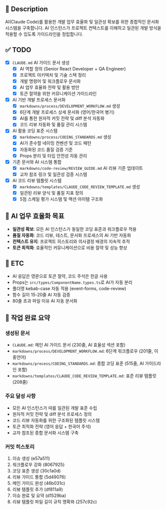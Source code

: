 ## 📄 Description

AI(Claude Code)를 활용한 개발 업무 효율화 및 일관성 확보를 위한 종합적인 문서화 시스템을 구축합니다. AI 인스턴스가 프로젝트 컨텍스트를 이해하고 일관된 개발 방식을 적용할 수 있도록 가이드라인을 정립합니다.

## ✅ TODO

- [x] `CLAUDE.md` AI 가이드 문서 생성
  - [x] AI 역할 정의 (Senior React Developer + QA Engineer)
  - [x] 프로젝트 아키텍처 및 기술 스택 정리
  - [x] 개발 명령어 및 워크플로우 문서화
  - [x] AI 업무 효율화 전략 및 활용 방안
  - [x] 토큰 절약을 위한 커뮤니케이션 가이드라인
- [x] AI 기반 개발 프로세스 문서화
  - [x] `markdowns/process/DEVELOPMENT_WORKFLOW.md` 생성
  - [x] 6단계 개발 프로세스 상세 문서화 (영어/한국어 병기)
  - [x] AI를 통한 원자적 커밋 전략 및 diff 분석 자동화
  - [x] 코드 리뷰 자동화 및 품질 관리 시스템
- [x] AI 활용 코딩 표준 시스템
  - [x] `markdowns/process/CODING_STANDARDS.md` 생성
  - [x] AI가 준수할 네이밍 컨벤션 및 코드 패턴
  - [x] 자동화된 코드 품질 검증 기준
  - [x] Props 분리 및 타입 안전성 자동 관리
- [x] 기존 문서와 AI 시스템 통합
  - [x] `markdowns/code-review/REVIEW_GUIDE.md` AI 리뷰 기준 업데이트
  - [x] 교차 참조 링크 및 일관성 검증 시스템
- [x] AI 코드 리뷰 템플릿 시스템
  - [x] `markdowns/templates/CLAUDE_CODE_REVIEW_TEMPLATE.md` 생성
  - [x] 일관된 리뷰 양식 및 품질 지표 정의
  - [x] 5점 스케일 평가 시스템 및 액션 아이템 구조화

## 🎯 AI 업무 효율화 목표

- **일관성 확보**: 모든 AI 인스턴스가 동일한 코딩 표준과 워크플로우 적용
- **품질 자동화**: 코드 리뷰, 테스트, 문서화 프로세스의 AI 기반 자동화
- **컨텍스트 유지**: 프로젝트 히스토리와 의사결정 배경의 지속적 추적
- **토큰 최적화**: 효율적인 커뮤니케이션으로 비용 절약 및 성능 향상

## 🎸 ETC

- AI 응답은 영문으로 토큰 절약, 코드 주석은 한글 사용
- Props는 `src/types/ComponentName.types.ts`로 AI가 자동 분리
- 폴더명 kebab-case 자동 적용 (event-forms, code-review)
- 함수 길이 15-20줄 AI 자동 검증
- 80줄 초과 파일 이유 AI 자동 문서화

## 🎉 작업 완료 요약

### 생성된 문서

- `CLAUDE.md`: 메인 AI 가이드 문서 (230줄, AI 효율성 섹션 포함)
- `markdowns/process/DEVELOPMENT_WORKFLOW.md`: 6단계 워크플로우 (201줄, 이중언어)
- `markdowns/process/CODING_STANDARDS.md`: 종합 코딩 표준 (515줄, AI 가이드라인 포함)
- `markdowns/templates/CLAUDE_CODE_REVIEW_TEMPLATE.md`: 표준 리뷰 템플릿 (208줄)

### 주요 달성 사항

- 모든 AI 인스턴스가 따를 일관된 개발 표준 수립
- 원자적 커밋 전략 및 diff 분석 프로세스 정의
- 코드 리뷰 자동화를 위한 구조화된 템플릿 시스템
- 토큰 최적화 전략 (영어 응답 + 한국어 주석)
- 교차 참조된 종합 문서화 시스템 구축

### 커밋 히스토리

1. 이슈 생성 (e57a511)
2. 워크플로우 강화 (8067925)
3. 코딩 표준 생성 (30c1a0d)
4. 리뷰 가이드 통합 (5d49076)
5. 메인 가이드 완성 (46b031c)
6. 리뷰 템플릿 추가 (df811a9)
7. 이슈 완료 및 요약 (d1529ba)
8. 리뷰 템플릿 파일 길이 규칙 명확화 (257c92c)
